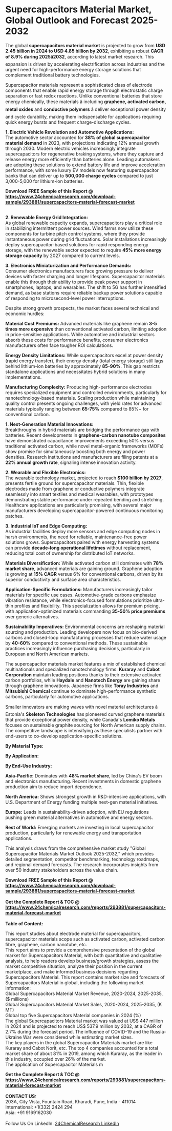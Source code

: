 <h1>Supercapacitors Material Market, Global Outlook and Forecast 2025-2032</h1><p>The global <strong>supercapacitors material market</strong> is projected to grow from <strong>USD 2.45 billion in 2024 to USD 4.85 billion by 2032</strong>, exhibiting a robust <strong>CAGR of 8.9% during 2025â2032</strong>, according to latest market research. This expansion is driven by accelerating electrification across industries and the urgent need for high-performance energy storage solutions that complement traditional battery technologies.</p><p>Supercapacitor materials represent a sophisticated class of electrode components that enable rapid energy storage through electrostatic charge separation or fast redox reactions. Unlike conventional batteries that store energy chemically, these materials â including <strong>graphene, activated carbon, metal oxides</strong> and <strong>conductive polymers</strong> â deliver exceptional power density and cycle durability, making them indispensable for applications requiring quick energy bursts and frequent charge-discharge cycles.</p><p><strong>1. Electric Vehicle Revolution and Automotive Applications:</strong><br>
The automotive sector accounted for <strong>38% of global supercapacitor material demand</strong> in 2023, with projections indicating 12% annual growth through 2030. Modern electric vehicles increasingly integrate supercapacitors for regenerative braking systems, where they capture and release energy more efficiently than batteries alone. Leading automakers are adopting these solutions to extend battery life and improve acceleration performance, with some luxury EV models now featuring supercapacitor banks that can deliver up to <strong>500,000 charge cycles</strong> compared to just 3,000-5,000 for lithium-ion batteries.</p><div><b>Download FREE Sample of this Report @ 
            <a href="https://www.24chemicalresearch.com/download-sample/293881/supercapacitors-material-forecast-market">
            https://www.24chemicalresearch.com/download-sample/293881/supercapacitors-material-forecast-market</a></b></div><br><p><strong>2. Renewable Energy Grid Integration:</strong><br>
As global renewable capacity expands, supercapacitors play a critical role in stabilizing intermittent power sources. Wind farms now utilize these components for turbine pitch control systems, where they provide instantaneous power during grid fluctuations. Solar installations increasingly deploy supercapacitor-based solutions for rapid responding energy storage, with the renewable sector expected to require <strong>45% more energy storage capacity</strong> by 2027 compared to current levels.</p><p><strong>3. Electronics Miniaturization and Performance Demands:</strong><br>
Consumer electronics manufacturers face growing pressure to deliver devices with faster charging and longer lifespans. Supercapacitor materials enable this through their ability to provide peak power support in smartphones, laptops, and wearables. The shift to 5G has further intensified demand, as base stations require reliable backup power solutions capable of responding to microsecond-level power interruptions.</p><p>Despite strong growth prospects, the market faces several technical and economic hurdles:</p><p><strong>Material Cost Premiums:</strong> Advanced materials like graphene remain <strong>3-5 times more expensive</strong> than conventional activated carbon, limiting adoption in price-sensitive applications. While automotive and industrial sectors absorb these costs for performance benefits, consumer electronics manufacturers often face tougher ROI calculations.</p><p><strong>Energy Density Limitations:</strong> While supercapacitors excel at power density (rapid energy transfer), their energy density (total energy storage) still lags behind lithium-ion batteries by approximately <strong>85-90%</strong>. This gap restricts standalone applications and necessitates hybrid solutions in many implementations.</p><p><strong>Manufacturing Complexity:</strong> Producing high-performance electrodes requires specialized equipment and controlled environments, particularly for nanotechnology-based materials. Scaling production while maintaining quality control presents ongoing challenges, with yield rates for advanced materials typically ranging between <strong>65-75%</strong> compared to 85%+ for conventional carbon.</p><p><strong>1. Next-Generation Material Innovations:</strong><br>
Breakthroughs in hybrid materials are bridging the performance gap with batteries. Recent developments in <strong>graphene-carbon nanotube composites</strong> have demonstrated capacitance improvements exceeding 50% versus traditional activated carbon, while novel metal-organic frameworks (MOFs) show promise for simultaneously boosting both energy and power densities. Research institutions and manufacturers are filing patents at a <strong>22% annual growth rate</strong>, signaling intense innovation activity.</p><p><strong>2. Wearable and Flexible Electronics:</strong><br>
The wearable technology market, projected to reach <strong>$100 billion by 2027</strong>, presents fertile ground for supercapacitor materials. Thin, flexible electrodes made from graphene or conductive polymers integrate seamlessly into smart textiles and medical wearables, with prototypes demonstrating stable performance under repeated bending and stretching. Healthcare applications are particularly promising, with several major manufacturers developing supercapacitor-powered continuous monitoring patches.</p><p><strong>3. Industrial IoT and Edge Computing:</strong><br>
As industrial facilities deploy more sensors and edge computing nodes in harsh environments, the need for reliable, maintenance-free power solutions grows. Supercapacitors paired with energy harvesting systems can provide <strong>decade-long operational lifetimes</strong> without replacement, reducing total cost of ownership for distributed IoT networks.</p><p><strong>Materials Diversification:</strong> While activated carbon still dominates with <strong>78% market share</strong>, advanced materials are gaining ground. Graphene adoption is growing at <strong>15% CAGR</strong> versus 6% for conventional carbons, driven by its superior conductivity and surface area characteristics.</p><p><strong>Application-Specific Formulations:</strong> Manufacturers increasingly tailor materials for specific use cases. Automotive-grade carbons emphasize vibration resistance, while electronics-focused formulations prioritize ultra-thin profiles and flexibility. This specialization allows for premium pricing, with application-optimized materials commanding <strong>35-50% price premiums</strong> over generic alternatives.</p><p><strong>Sustainability Imperatives:</strong> Environmental concerns are reshaping material sourcing and production. Leading developers now focus on bio-derived carbons and closed-loop manufacturing processes that reduce water usage by <strong>40-60%</strong> compared to conventional methods. These sustainable practices increasingly influence purchasing decisions, particularly in European and North American markets.</p><p>The supercapacitor materials market features a mix of established chemical multinationals and specialized nanotechnology firms. <strong>Kuraray</strong> and <strong>Cabot Corporation</strong> maintain leading positions thanks to their extensive activated carbon portfolios, while <strong>Haydale</strong> and <strong>Nanotech Energy</strong> are gaining share through graphene innovations. Japanese firms like <strong>Toray Industries</strong> and <strong>Mitsubishi Chemical</strong> continue to dominate high-performance synthetic carbons, particularly for automotive applications.</p><p>Smaller innovators are making waves with novel material architectures â Estonia's <strong>Skeleton Technologies</strong> has pioneered curved graphene materials that provide exceptional power density, while Canada's <strong>Lomiko Metals</strong> focuses on sustainable graphite sourcing for North American supply chains. The competitive landscape is intensifying as these specialists partner with end-users to co-develop application-specific solutions.</p><p><strong>By Material Type:</strong></p><p><strong>By Application:</strong></p><p><strong>By End-Use Industry:</strong></p><p><strong>Asia-Pacific:</strong> Dominates with <strong>48% market share</strong>, led by China's EV boom and electronics manufacturing. Recent investments in domestic graphene production aim to reduce import dependence.</p><p><strong>North America:</strong> Shows strongest growth in R&amp;D-intensive applications, with U.S. Department of Energy funding multiple next-gen material initiatives.</p><p><strong>Europe:</strong> Leads in sustainability-driven adoption, with EU regulations pushing green material alternatives in automotive and energy sectors.</p><p><strong>Rest of World:</strong> Emerging markets are investing in local supercapacitor production, particularly for renewable energy and transportation applications.</p><p>This analysis draws from the comprehensive market study "Global Supercapacitor Materials Market Outlook 2025-2032," which provides detailed segmentation, competitor benchmarking, technology roadmaps, and regional demand forecasts. The research incorporates insights from over 50 industry stakeholders across the value chain.</p><div><b>Download FREE Sample of this Report @ 
            <a href="https://www.24chemicalresearch.com/download-sample/293881/supercapacitors-material-forecast-market">
            https://www.24chemicalresearch.com/download-sample/293881/supercapacitors-material-forecast-market</a></b></div><br><div><b>Get the Complete Report & TOC @ 
            <a href="https://www.24chemicalresearch.com/reports/293881/supercapacitors-material-forecast-market">
            https://www.24chemicalresearch.com/reports/293881/supercapacitors-material-forecast-market</a></b></div><br>
            <b>Table of Content:</b><p>This report studies about electrode material for supercapacitors, supercapacitor materials scope such as activated carbon, activated carbon fibre, graphene, carbon nanotube, etc.<br />
This report aims to provide a comprehensive presentation of the global market for Supercapacitors Material, with both quantitative and qualitative analysis, to help readers develop business/growth strategies, assess the market competitive situation, analyze their position in the current marketplace, and make informed business decisions regarding Supercapacitors Material. This report contains market size and forecasts of Supercapacitors Material in global, including the following market information:<br />
Global Supercapacitors Material Market Revenue, 2020-2024, 2025-2035, ($ millions)<br />
Global Supercapacitors Material Market Sales, 2020-2024, 2025-2035, (K MT)<br />
Global top five Supercapacitors Material companies in 2024 (%)<br />
The global Supercapacitors Material market was valued at US$ 447 million in 2024 and is projected to reach US$ 537.9 million by 2032, at a CAGR of 2.7% during the forecast period. The influence of COVID-19 and the Russia-Ukraine War were considered while estimating market sizes.<br />
The key players in the global Supercapacitor Materials market are like Kuraray and Cabot Norit, etc. The top 4 companies accounted for a total market share of about 81% in 2019, among which Kuraray, as the leader in this industry, occupied over 26% of the market. <br />
The application of Supercapacitor Materials m</p><div><b>Get the Complete Report & TOC @ 
            <a href="https://www.24chemicalresearch.com/reports/293881/supercapacitors-material-forecast-market">
            https://www.24chemicalresearch.com/reports/293881/supercapacitors-material-forecast-market</a></b></div><br><b>CONTACT US:</b><br>
            203A, City Vista, Fountain Road, Kharadi, Pune, India - 411014<br>
            International: +1(332) 2424 294<br>
            Asia: +91 9169162030 <br><br>
            Follow Us On LinkedIn: <a href="https://www.linkedin.com/company/24chemicalresearch/">24ChemicalResearch LinkedIn</a>